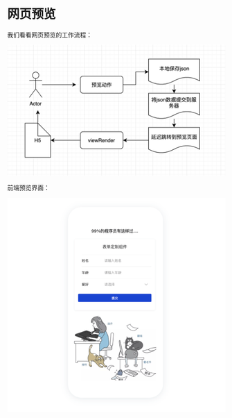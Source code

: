 <!--
 * @Date: 2021-01-17 14:26:41
 * @LastEditors: chentianshang
 * @LastEditTime: 2021-01-17 21:49:18
 * @FilePath: /github-h5-Dooring/doc/zh/guide/functionRealization/pagePreview.md
-->
# 网页预览

我们看看网页预览的工作流程：

<img src="../../../img/functionRealization/preview-flow.png" alt="foo">

前端预览界面：

<img src="../../../img/functionRealization/preview-page.png" alt="foo">
